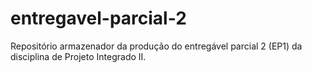 # entregavel-parcial-2
Repositório armazenador da produção do entregável parcial 2 (EP1) da disciplina de Projeto Integrado II. 
